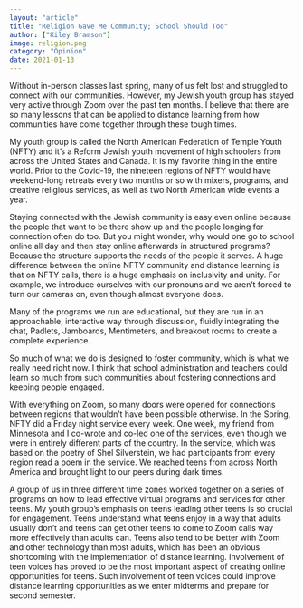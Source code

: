 ```yaml
---
layout: "article"
title: "Religion Gave Me Community; School Should Too"
author: ["Kiley Bramson"]
image: religion.png
category: "Opinion"
date: 2021-01-13
---
```


Without in-person classes last spring, many of us felt lost and struggled to connect with our communities. However, my Jewish youth group has stayed very active through Zoom over the past ten months. I believe that there are so many lessons that can be applied to distance learning from how communities have come together through these tough times.

My youth group is called the North American Federation of Temple Youth (NFTY) and it’s a Reform Jewish youth movement of high schoolers from across the United States and Canada. It is my favorite thing in the entire world. Prior to the Covid-19, the nineteen regions of NFTY would have weekend-long retreats every two months or so with mixers, programs, and creative religious services, as well as two North American wide events a year. 
  
Staying connected with the Jewish community is easy even online because the people that want to be there show up and the people longing for connection often do too. But you might wonder, why would one go to school online all day and then stay online afterwards in structured programs? Because the structure supports the needs of the people it serves. A huge difference between the online NFTY community and distance learning is that on NFTY calls, there is a huge emphasis on inclusivity and unity. For example, we introduce ourselves with our pronouns and we aren’t forced to turn our cameras on, even though almost everyone does. 

Many of the programs we run are educational, but they are run in an approachable, interactive way through discussion, fluidly integrating the chat, Padlets, Jamboards, Mentimeters, and breakout rooms to create a complete experience. 
 
So much of what we do is designed to foster community, which is what we really need right now. I think that school administration and teachers could learn so much from such communities about fostering connections and keeping people engaged. 
  
With everything on Zoom, so many doors were opened for connections between regions that wouldn’t have been possible otherwise. In the Spring, NFTY did a Friday night service every week. One week, my friend from Minnesota and I co-wrote and co-led one of the services, even though we were in entirely different parts of the country. In the service, which was based on the poetry of Shel Silverstein, we had participants from every region read a poem in the service. We reached teens from across North America and brought light to our peers during dark times.

A group of us in three different time zones worked together on a series of programs on how to lead effective virtual programs and services for other teens. My youth group’s emphasis on teens leading other teens is so crucial for engagement. Teens understand what teens enjoy in a way that adults usually don’t and teens can get other teens to come to Zoom calls way more effectively than adults can. Teens also tend to be better with Zoom and other technology than most adults, which has been an obvious shortcoming with the implementation of distance learning. Involvement of teen voices has proved to be the most important aspect of creating online opportunities for teens. Such involvement of teen voices could improve distance learning opportunities as we enter midterms and prepare for second semester.

